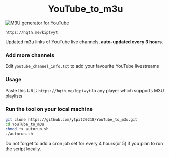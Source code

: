 
<h1 align="center"> YouTube_to_m3u </h1>

[![M3U generator for YouTube](https://github.com/ytpit20218/YouTube_to_m3u/actions/workflows/m3u_Generator.yml/badge.svg)](https://github.com/ytpit20218/YouTube_to_m3u/actions/workflows/m3u_Generator.yml)

`https://hqth.me/kiptvyt`

Updated m3u links of YouTube live channels, **auto-updated every 3 hours**.


### Add more channels
Edit `youtube_channel_info.txt` to add your favourite YouTube livestreams

### Usage
Paste this URL: `https://hqth.me/kiptvyt` to any player which supports M3U playlists

### Run the tool on your local machine
``` bash
git clone https://github.com/ytpit20218/YouTube_to_m3u.git
cd YouTube_to_m3u
chmod +x autorun.sh
./autorun.sh
```

Do not forget to add a cron job set for every 4 hours(or 5) if you plan to run the script locally.

